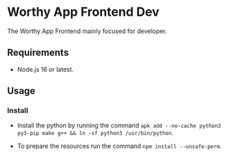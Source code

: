 # Worthy App Frontend Dev

The Worthy App Frontend mainly focused for developer.

## Requirements

- Node.js 16 or latest.

## Usage

### Install

- Install the python by running the command ```apk add --no-cache python3 py3-pip make g++ && ln -sf python3 /usr/bin/python```.

- To prepare the resources run the command ```npm install --unsafe-perm```.
